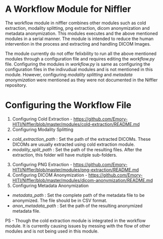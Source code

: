 # A Workflow Module for Niffler

The workflow module in niffler combines other modules such as cold extraction, modality splitting, png extraction, dicom anonymization and metadata anonymization. This modules executes and the above mentioned modules in a serial manner. The module is intended to reduce the human intervention in the process and extracting and handling DICOM Images. 

The module currently do not offer felixbility to run all the above mentioned modules through a configuration file and requires editing the *workflow.py* file. Configuring the modules in *workflow.py* is same as configuring the configuration files in the indivudual modules and is not mentioned in this module. However, configuring *modality splitting* and *metadata anonymization* were mentioned as they were not documented in the Niffler repository.

# Configuring the Workflow File

1. Configuring Cold Extraction - https://github.com/Emory-HITI/Niffler/blob/master/modules/cold-extraction/README.md
2. Configuring Modality Splitting

* *cold_extraction_path* : Set the path of the extracted DICOMs. These DICOMs are usually extracted using cold extraction module.
* *modality_split_path* : Set the path of the resulting files. After the extraction, this folder will have mutiple sub-folders.

3. Configuring PNG Extraction - https://github.com/Emory-HITI/Niffler/blob/master/modules/png-extraction/README.md
4. Configuring DICOM Anonymization - https://github.com/Emory-HITI/Niffler/blob/master/modules/dicom-anonymization/README.md
5. Configuring Metadata Anonymization

* *metadata_path* : Set the complete path of the metadata file to be anonymized. The file should be in CSV format.
* *anon_metadata_path* : Set the path of the resulting anonymized metadata file.


PS - Though the cold extraction module is integrated in the workflow module. It is currently causing issues by messing with the flow of other modules and is not being used in this module.
